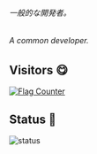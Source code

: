###### 一般的な開発者。
###### A common developer.

## Visitors 😋
<a href="https://info.flagcounter.com/TfcO"><img src="https://s01.flagcounter.com/countxl/TfcO/bg_FFFFFF/txt_000000/border_CCCCCC/columns_3/maxflags_6/viewers_0/labels_1/pageviews_1/flags_0/percent_0/" alt="Flag Counter" border="0"></a>

## Status 🫡
![status](https://github-profile-summary-cards.vercel.app/api/cards/profile-details?username=Cai-Ming-Yu&theme=github)

<!--
**Cai-Ming-Yu/Cai-Ming-Yu** is a ✨ _special_ ✨ repository because its `README.md` (this file) appears on your GitHub profile.

Here are some ideas to get you started:

- 🔭 I’m currently working on ...
- 🌱 I’m currently learning ...
- 👯 I’m looking to collaborate on ...
- 🤔 I’m looking for help with ...
- 💬 Ask me about ...
- 📫 How to reach me: ...
- 😄 Pronouns: ...
- ⚡ Fun fact: ...
-->